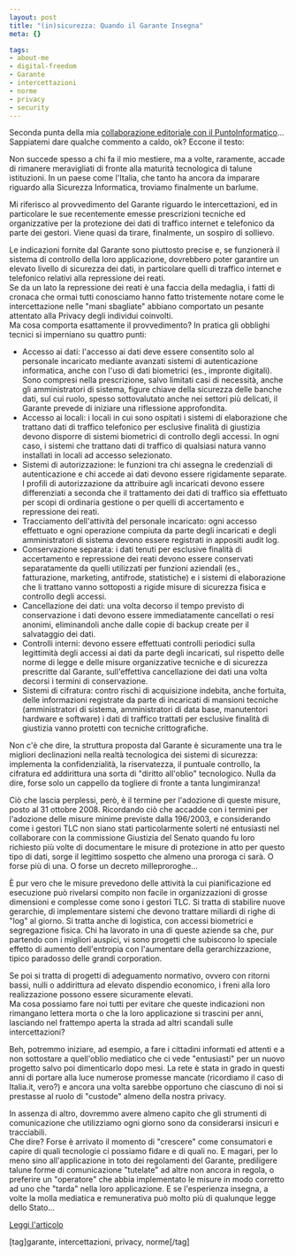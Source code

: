 ```yaml
--- 
layout: post
title: "(in)sicurezza: Quando il Garante Insegna"
meta: {}

tags: 
- about-me
- digital-freedom
- Garante
- intercettazioni
- norme
- privacy
- security
---
```

Seconda punta della mia [collaborazione editoriale con il PuntoInformatico](http://punto-informatico.it/2199142/PI/Commenti/-in-sicurezza--Quando-il-Garante-insegna/p.aspx)...   
Sappiatemi dare qualche commento a caldo, ok? Eccone il testo:  
  
Non succede spesso a chi fa il mio mestiere, ma a volte, raramente, accade di rimanere meravigliati di fronte alla maturità tecnologica di talune istituzioni. In un paese come l'Italia, che tanto ha ancora da imparare riguardo alla Sicurezza Informatica, troviamo finalmente un barlume.  
  
Mi riferisco al provvedimento del Garante riguardo le intercettazioni, ed in particolare le sue recentemente emesse prescrizioni tecniche ed organizzative per la protezione dei dati di traffico internet e telefonico da parte dei gestori. Viene quasi da tirare, finalmente, un sospiro di sollievo.  


  
Le indicazioni fornite dal Garante sono piuttosto precise e, se funzionerà il sistema di controllo della loro applicazione, dovrebbero poter garantire un elevato livello di sicurezza dei dati, in particolare quelli di traffico internet e telefonico relativi alla repressione dei reati.  
Se da un lato la repressione dei reati è una faccia della medaglia, i fatti di cronaca che ormai tutti conosciamo hanno fatto tristemente notare come le intercettazione nelle "mani sbagliate" abbiano comportato un pesante attentato alla Privacy degli individui coinvolti.  
Ma cosa comporta esattamente il provvedimento? In pratica gli obblighi tecnici si imperniano su quattro punti:  
  
* Accesso ai dati: l'accesso ai dati deve essere consentito solo al personale incaricato mediante avanzati sistemi di autenticazione informatica, anche con l'uso di dati biometrici (es., impronte digitali). Sono compresi nella prescrizione, salvo limitati casi di necessità, anche gli amministratori di sistema, figure chiave della sicurezza delle banche dati, sul cui ruolo, spesso sottovalutato anche nei settori più delicati, il Garante prevede di iniziare una riflessione approfondita.
* Accesso ai locali: i locali in cui sono ospitati i sistemi di elaborazione che trattano dati di traffico telefonico per esclusive finalità di giustizia devono disporre di sistemi biometrici di controllo degli accessi. In ogni caso, i sistemi che trattano dati di traffico di qualsiasi natura vanno installati in locali ad accesso selezionato.
* Sistemi di autorizzazione: le funzioni tra chi assegna le credenziali di autenticazione e chi accede ai dati devono essere rigidamente separate. I profili di autorizzazione da attribuire agli incaricati devono essere differenziati a seconda che il trattamento dei dati di traffico sia effettuato per scopi di ordinaria gestione o per quelli di accertamento e repressione dei reati.
* Tracciamento dell'attività del personale incaricato: ogni accesso effettuato e ogni operazione compiuta da parte degli incaricati e degli amministratori di sistema devono essere registrati in appositi audit log.
* Conservazione separata: i dati tenuti per esclusive finalità di accertamento e repressione dei reati devono essere conservati separatamente da quelli utilizzati per funzioni aziendali (es., fatturazione, marketing, antifrode, statistiche) e i sistemi di elaborazione che li trattano vanno sottoposti a rigide misure di sicurezza fisica e controllo degli accessi.
* Cancellazione dei dati: una volta decorso il tempo previsto di conservazione i dati devono essere immediatamente cancellati o resi anonimi, eliminandoli anche dalle copie di backup create per il salvataggio dei dati.
* Controlli interni: devono essere effettuati controlli periodici sulla legittimità degli accessi ai dati da parte degli incaricati, sul rispetto delle norme di legge e delle misure organizzative tecniche e di sicurezza prescritte dal Garante, sull'effettiva cancellazione dei dati una volta decorsi i termini di conservazione.
* Sistemi di cifratura: contro rischi di acquisizione indebita, anche fortuita, delle informazioni registrate da parte di incaricati di mansioni tecniche (amministratori di sistema, amministratori di data base, manutentori hardware e software) i dati di traffico trattati per esclusive finalità di giustizia vanno protetti con tecniche crittografiche.  
  
Non c'è che dire, la struttura proposta dal Garante è sicuramente una tra le migliori declinazioni nella realtà tecnologica dei sistemi di sicurezza: implementa la confidenzialità, la riservatezza, il puntuale controllo, la cifratura ed addirittura una sorta di "diritto all'oblio" tecnologico. Nulla da dire, forse solo un cappello da togliere di fronte a tanta lungimiranza!  
  
Ciò che lascia perplessi, però, è il termine per l'adozione di queste misure, posto al 31 ottobre 2008. Ricordando ciò che accadde con i termini per l'adozione delle misure minime previste dalla 196/2003, e considerando come i gestori TLC non siano stati particolarmente solerti né entusiasti nel collaborare con la commissione Giustizia del Senato quando fu loro richiesto più volte di documentare le misure di protezione in atto per questo tipo di dati, sorge il legittimo sospetto che almeno una proroga ci sarà. O forse più di una. O forse un decreto milleproroghe...  
  
È pur vero che le misure prevedono delle attività la cui pianificazione ed esecuzione può rivelarsi compito non facile in organizzazioni di grosse dimensioni e complesse come sono i gestori TLC. Si tratta di stabilire nuove gerarchie, di implementare sistemi che devono trattare miliardi di righe di "log" al giorno. Si tratta anche di logistica, con accessi biometrici e segregazione fisica. Chi ha lavorato in una di queste aziende sa che, pur partendo con i migliori auspici, vi sono progetti che subiscono lo speciale effetto di aumento dell'entropia con l'aumentare della gerarchizzazione, tipico paradosso delle grandi corporation.  
  
Se poi si tratta di progetti di adeguamento normativo, ovvero con ritorni bassi, nulli o addirittura ad elevato dispendio economico, i freni alla loro realizzazione possono essere sicuramente elevati.  
Ma cosa possiamo fare noi tutti per evitare che queste indicazioni non rimangano lettera morta o che la loro applicazione si trascini per anni, lasciando nel frattempo aperta la strada ad altri scandali sulle intercettazioni?  
  
Beh, potremmo iniziare, ad esempio, a fare i cittadini informati ed attenti e a non sottostare a quell'oblio mediatico che ci vede "entusiasti" per un nuovo progetto salvo poi dimenticarlo dopo mesi. La rete è stata in grado in questi anni di portare alla luce numerose promesse mancate (ricordiamo il caso di Italia.it, vero?) e ancora una volta sarebbe opportuno che ciascuno di noi si prestasse al ruolo di "custode" almeno della nostra privacy.  
  
In assenza di altro, dovremmo avere almeno capito che gli strumenti di comunicazione che utilizziamo ogni giorno sono da considerarsi insicuri e tracciabili.  
Che dire? Forse è arrivato il momento di "crescere" come consumatori e capire di quali tecnologie ci possiamo fidare e di quali no. E magari, per lo meno sino all'applicazione in toto dei regolamenti del Garante, prediligere talune forme di comunicazione "tutelate" ad altre non ancora in regola, o preferire un "operatore" che abbia implementato le misure in modo corretto ad uno che "tarda" nella loro applicazione. E se l'esperienza insegna, a volte la molla mediatica e remunerativa può molto più di qualunque legge dello Stato...   
  
[Leggi l'articolo](http://punto-informatico.it/2199142/PI/Commenti/-in-sicurezza--Quando-il-Garante-insegna/p.aspx)  
  
[tag]garante, intercettazioni, privacy, norme[/tag] 
